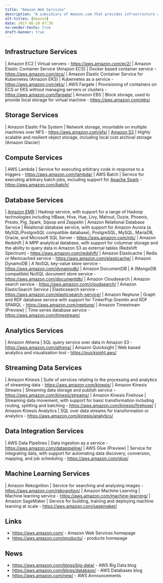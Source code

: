 ```yaml
---
title: "Amazon Web Services"
description: "A subsidiary of Amazon.com that provides infrastructure and platform cloud services, including virtual machines and storage infrastructure services and plus database, analytics, real time data processing and data pipeline platform services, with services available in 16 geographical regions.  Launched to support internal Amazon.com services in July 2002, with the first launch of a public service in November 2004, and now comfortably the largest cloud services provider."
alt-titles: [Amazon]
date: 2017-06-20 07:30
no-vendor-techs: true
draft-banner: true
---
```

## Infrastructure Services

| Amazon EC2 | Virtual servers - <https://aws.amazon.com/ec2/>
| Amazon Elastic Container Service (Amazon ECS)  | Docker based container service - <https://aws.amazon.com/ecs/>
| Amazon Elastic Container Service for Kubernetes (Amazon EKS) | Kubernetes as a service - <https://aws.amazon.com/eks/>
| AWS Fargate | Provisioning of containers on ECS or EKS without managing servers or clusters - <https://aws.amazon.com/fargate/>
| Amazon EBS | Block storage, used to provide local storage for virtual machine - <https://aws.amazon.com/ebs/>

## Storage Services

| Amazon Elastic File System | Network storage, mountable on multiple machines over NFS - <https://aws.amazon.com/efs/>
| [Amazon S3](/technologies/amazon-s3) | Highly scalable and resilient object storage, including local cost archival storage (Amazon Glacier)

## Compute Services

| AWS Lambda | Service for executing arbitrary code in response to a triggers - <https://aws.amazon.com/lambda/>
| AWS Batch | Service for executing arbitrary batch jobs, including support for [Apache Spark](/technologies/apache-spark/) - <https://aws.amazon.com/batch/>

## Database Services

| [Amazon EMR](/technologies/amazon-emr/) | Hadoop service, with support for a range of Hadoop technologies including HBase, Hive, Hue, Livy, Mahout, Oozie, Phoenix, Presto, Pig, Spark, Sqoop and Zeppelin
| Amazon Relational Database Service | Relational database service, with support for Amazon Aurora (a MySQL/PostgreSQL compatible database), PostgreSQL, MySQL, MariaDB, Oracle, and Microsoft SQL Server - <https://aws.amazon.com/rds/>
| Amazon Redshift | A MPP analytical database, with support for columnar storage and the ability to query data in Amazon S3 as external tables (Redshift Spectrum) - <https://aws.amazon.com/redshift/>
| Amazon Elasticache | Redis or Memcached service - <https://aws.amazon.com/elasticache/>
| Amazon DynamoDB | A NoSQL key-value store service - <https://aws.amazon.com/dynamodb/>
| Amazon DocumentDB | A (MongoDB compatible) NoSQL document store service - <https://aws.amazon.com/documentdb/>
| Amazon Cloudsearch | Amazon search service - <https://aws.amazon.com/cloudsearch/>
| Amazon ElasticSearch Service | Elasticsearch service - <https://aws.amazon.com/elasticsearch-service/>
| Amazon Neptune | Graph and RDF database service with support for TinkerPop Gremlin and RDF SPARQL - <https://aws.amazon.com/neptune/>
| Amazon Timestream (Preview) | Time series database service - <https://aws.amazon.com/timestream/>

## Analytics Services

| Amazon Athena | SQL query service over data in Amazon S3 - <https://aws.amazon.com/athena/>
| Amazon Quicksight | Web based analytics and visualisation tool - <https://quicksight.aws/>

## Streaming Data Services

| Amazon Kinesis | Suite of services relating to the processing and analytics of streaming data - <https://aws.amazon.com/kinesis/>
| Amazon Kinesis Streams | Streaming data storage and publish service - <https://aws.amazon.com/kinesis/streams/>
| Amazon Kinesis Firehose | Streaming data movement, with support for basic transformation including routing, splitting and batching - <https://aws.amazon.com/kinesis/firehose/>
| Amazon Kinesis Analytics | SQL over data streams for transformation or analytics - <https://aws.amazon.com/kinesis/analytics/>

## Data Integration Services

| AWS Data Pipelines | Data ingestion as a service - <https://aws.amazon.com/datapipeline/>
| AWS Glue (Preview) | Service for integrating data, with support for automating data discovery, conversion, mapping, and job scheduling - <https://aws.amazon.com/glue/>

## Machine Learning Services

| Amazon Rekognition | Service for searching and analysing images - <https://aws.amazon.com/rekognition/>
| Amazon Machine Learning | Machine learning service - <https://aws.amazon.com/machine-learning/>
| Amazon SageMaker | Service for building, training and deploying machine learning at scale - <https://aws.amazon.com/sagemaker/>

## Links

* <https://aws.amazon.com/> - Amazon Web Services homepage
* <https://aws.amazon.com/products/> - products homepage

## News

* <https://aws.amazon.com/blogs/big-data/> - AWS Big Data blog
* <https://aws.amazon.com/blogs/database/> - AWS Databases blog
* <https://aws.amazon.com/new/> - AWS Announcements